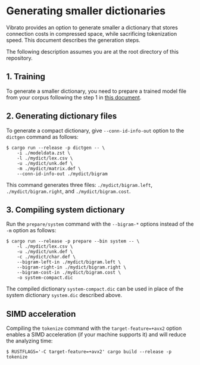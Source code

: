 # Generating smaller dictionaries

Vibrato provides an option to generate smaller a dictionary that stores connection costs in compressed space,
while sacrificing tokenization speed.
This document describes the generation steps. 

The following description assumes you are at the root directory of this repository.

## 1. Training

To generate a smaller dictionary, you need to prepare a trained model file from your corpus following the step 1 in [this document](./train.md#1-training).

## 2. Generating dictionary files

To generate a compact dictionary, give `--conn-id-info-out` option to the `dictgen` command as follows:
```
$ cargo run --release -p dictgen -- \
    -i ./modeldata.zst \
    -l ./mydict/lex.csv \
    -u ./mydict/unk.def \
    -m ./mydict/matrix.def \
    --conn-id-info-out ./mydict/bigram
```

This command generates three files: `./mydict/bigram.left`, `./mydict/bigram.right`, and `./mydict/bigram.cost`.

## 3. Compiling system dictionary

Run the `prepare/system` command with the `--bigram-*` options instead of the `-m` option as follows:
```
$ cargo run --release -p prepare --bin system -- \
    -l ./mydict/lex.csv \
    -u ./mydict/unk.def \
    -c ./mydict/char.def \
    --bigram-left-in ./mydict/bigram.left \
    --bigram-right-in ./mydict/bigram.right \
    --bigram-cost-in ./mydict/bigram.cost \
    -o system-compact.dic
```

The compiled dictionary `system-compact.dic` can be used in place of the system dictionary `system.dic` described above.

## SIMD acceleration

Compiling the `tokenize` command with the `target-feature=+avx2` option enables a SIMD acceleration (if your machine supports it) and will reduce the analyzing time:
```
$ RUSTFLAGS='-C target-feature=+avx2' cargo build --release -p tokenize
```
